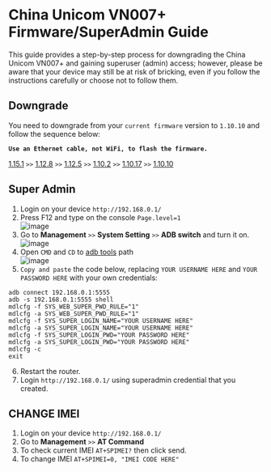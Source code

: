 # China Unicom VN007+ Firmware/SuperAdmin Guide
This guide provides a step-by-step process for downgrading the China Unicom VN007+ and gaining superuser (admin) access; however, please be aware that your device may still be at risk of bricking, even if you follow the instructions carefully or choose not to follow them.

## **Downgrade**

You need to downgrade from your `current firmware` version to `1.10.10` and follow the sequence below:

**`Use an Ethernet cable, not WiFi, to flash the firmware.`**

[1.15.1](https://github.com/jymarkb/China-Unicome-VN007-/blob/main/Firmware/X21G_1.15.1_IDU_1.10.4_update.bin)
 `>>` [1.12.8](https://github.com/jymarkb/China-Unicome-VN007-/blob/main/Firmware/X21G_1.12.8_usr_UN2020C_20220309_1.8.11_update.bin)
 `>>` [1.12.5](https://github.com/jymarkb/China-Unicome-VN007-/blob/main/Firmware/X21G_1.12.5_IDU_1810_UN2020C_20220222_VN007_1.15UP_update.bin)
 `>>` [1.10.2](https://github.com/jymarkb/China-Unicome-VN007-/blob/main/Firmware/X21G_IDU_1.10.2_usr_210821_update.pac)
 `>>` [1.10.17](https://github.com/jymarkb/China-Unicome-VN007-/blob/main/Firmware/X21G_1.10.17_185_usr_20211012_update.pac)
 `>>` [1.10.10](https://github.com/jymarkb/China-Unicome-VN007-/blob/main/Firmware/X21G_1.10.10_usr_UN2020C_20210918_1.8.5_update.pac)

## Super Admin

1. Login on your device `http://192.168.0.1/`
2. Press F12 and type on the console `Page.level=1` <br /> ![image](https://github.com/user-attachments/assets/a3a07041-6b52-4627-9ff1-dd3f94115691)
3. Go to **Management** `>>` **System Setting** `>>` **ADB switch** and turn it on. <br /> ![image](https://github.com/user-attachments/assets/78f473b6-a410-4e9b-9d7b-0b2961de004f)
4. Open `CMD` and `CD` to [adb tools](https://github.com/jymarkb/China-Unicome-VN007-/tree/main/adb%20tools) path<br /> ![image](https://github.com/user-attachments/assets/14f680ea-6027-4370-8815-1983d545cbc7)
5. `Copy and paste` the code below, replacing `YOUR USERNAME HERE` and `YOUR PASSWORD HERE` with your own credentials:
```
adb connect 192.168.0.1:5555
adb -s 192.168.0.1:5555 shell
mdlcfg -f SYS_WEB_SUPER_PWD_RULE="1"
mdlcfg -a SYS_WEB_SUPER_PWD_RULE="1"
mdlcfg -f SYS_SUPER_LOGIN_NAME="YOUR USERNAME HERE"
mdlcfg -a SYS_SUPER_LOGIN_NAME="YOUR USERNAME HERE"
mdlcfg -f SYS_SUPER_LOGIN_PWD="YOUR PASSWORD HERE"
mdlcfg -a SYS_SUPER_LOGIN_PWD="YOUR PASSWORD HERE"
mdlcfg -c
exit
```
6. Restart the router.
7. Login `http://192.168.0.1/` using superadmin credential that you created.

## CHANGE IMEI
1. Login on your device `http://192.168.0.1/`
2. Go to **Management** `>>` **AT Command**
3. To check current IMEI `AT+SPIMEI?` then click send.
4. To change IMEI `AT+SPIMEI=0, "IMEI CODE HERE"`

